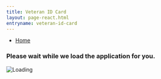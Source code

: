 ```yaml
---
title: Veteran ID Card
layout: page-react.html
entryname: veteran-id-card
---
```

<div id="main">
  <nav class="va-nav-breadcrumbs">
    <ul class="row va-nav-breadcrumbs-list columns" role="menubar" aria-label="Primary">
      <li><a href="/">Home</a></li>
    </ul>
  </nav>

  <div class="section">
    <div id="react-root">
      <div class="loading-message">
        <h3>Please wait while we load the application for you.</h3>
        <img src="/img/preloader-primary-darkest.gif" alt="Loading">
      </div>
    </div>
  </div>
  <!-- Veteran ID Card End -->
</div>
